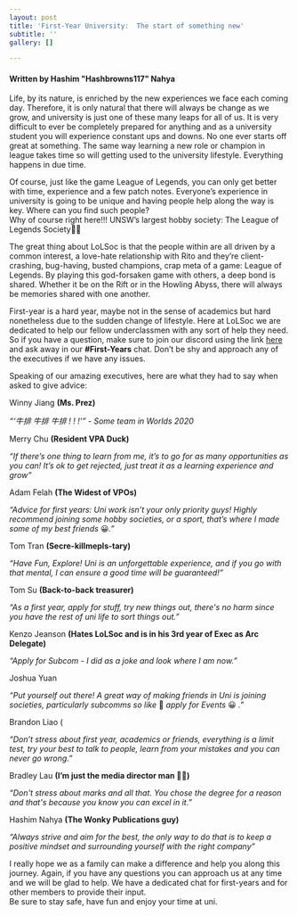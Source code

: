 ```yaml
---
layout: post
title: 'First-Year University:  The start of something new'
subtitle: ''
gallery: []

---
```

#### Written by Hashim "Hashbrowns117" Nahya

Life, by its nature, is enriched by the new experiences we face each coming day. Therefore, it is only natural that there will always be change as we grow, and university is just one of these many leaps for all of us. It is very difficult to ever be completely prepared for anything and as a university student you will experience constant ups and downs. No one ever starts off great at something. The same way learning a new role or champion in league takes time so will getting used to the university lifestyle. Everything happens in due time.

Of course, just like the game League of Legends, you can only get better with time, experience and a few patch notes. Everyone’s experience in university is going to be unique and having people help along the way is key. Where can you find such people?  
Why of course right here!!! UNSW’s largest hobby society: The League of Legends Society🎉🎉

The great thing about LoLSoc is that the people within are all driven by a common interest, a love-hate relationship with Rito and they’re client-crashing, bug-having, busted champions, crap meta of a game: League of Legends. By playing this god-forsaken game with others, a deep bond is shared. Whether it be on the Rift or in the Howling Abyss, there will always be memories shared with one another. 

First-year is a hard year, maybe not in the sense of academics but hard nonetheless due to the sudden change of lifestyle. Here at LoLSoc we are dedicated to help our fellow underclassmen with any sort of help they need. So if you have a question, make sure to join our discord using the link [here](http://discord.gg/unswlolsoc) and ask away in our **#First-Years** chat. Don’t be shy and approach any of the executives if we have any issues.

  
Speaking of our amazing executives, here are what they had to say when asked to give advice:

  
Winny Jiang **(Ms. Prez)**

_“‘牛排 牛排 牛排 ! ! !’” - Some team in Worlds 2020_

  
Merry Chu **(Resident VPA Duck)**

_“If there’s one thing to learn from me, it’s to go for as many opportunities as you can! It’s ok to get rejected, just treat it as a learning experience and grow”_

  
Adam Felah **(The Widest of VPOs)**

_“Advice for first years: Uni work isn’t your only priority guys! Highly recommend joining some hobby societies, or a sport, that’s where I made some of my best friends_ 😀_.”_

  
Tom Tran **(Secre-killmepls-tary)**

_“Have Fun, Explore! Uni is an unforgettable experience, and if you go with that mental, I can ensure a good time will be guaranteed!”_

  
Tom Su **(Back-to-back treasurer)**

_“As a first year, apply for stuff, try new things out, there's no harm since you have the rest of uni life to sort things out.”_

  
Kenzo Jeanson **(Hates LoLSoc and is in his 3rd year of Exec as Arc Delegate)**

_“Apply for Subcom - I did as a joke and look where I am now.”_

  
Joshua Yuan

_“Put yourself out there! A great way of making friends in Uni is joining societies, particularly subcomms so like_ 👀 _apply for Events_ 😀 _.”_

Brandon Liao (

_“Don’t stress about first year, academics or friends, everything is a limit test, try your best to talk to people, learn from your mistakes and you can never go wrong.”_

Bradley Lau **(I’m just the media director man 🤷‍♂️)**

_“Don't stress about marks and all that. You chose the degree for a reason and that's because you know you can excel in it.”_

Hashim Nahya **(The Wonky Publications guy)**

_“Always strive and aim for the best, the only way to do that is to keep a positive mindset and surrounding yourself with the right company”_

I really hope we as a family can make a difference and help you along this journey. Again, if you have any questions you can approach us at any time and we will be glad to help. We have a dedicated chat for first-years and for other members to provide their input.   
Be sure to stay safe, have fun and enjoy your time at uni.